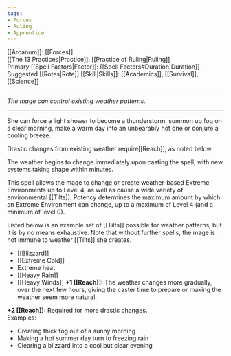 ```yaml
---
tags:
- Forces
- Ruling
- Apprentice
---
```


[[Arcanum]]: [[Forces]]\
[[The 13 Practices|Practice]]: [[Practice of Ruling|Ruling]]\
Primary [[Spell Factors|Factor]]: [[Spell Factors#Duration|Duration]]\
Suggested [[Rotes|Rote]] [[Skill|Skills]]: [[Academics]], [[Survival]], [[Science]]

---

_The mage can control existing weather patterns._

---

She can force a light shower to become a thunderstorm, summon up fog on a clear morning, make a warm day into an unbearably hot one or conjure a cooling breeze.

Drastic changes from existing weather require[[Reach]], as noted below. 

The weather begins to change immediately upon casting the spell, with new systems taking shape within minutes.

This spell allows the mage to change or create weather-based Extreme Environments up to Level 4, as well as cause a wide variety of environmental [[Tilts]]. Potency determines the maximum amount by which an Extreme Environment can change, up to a maximum of Level 4 (and a minimum of level 0).

Listed below is an example set of [[Tilts]] possible for weather patterns, but it is by no means exhaustive. Note that without further spells, the mage is not immune to weather [[Tilts]] she creates.
- [[Blizzard]]
- [[Extreme Cold]]
- Extreme heat
- [[Heavy Rain]]
- [[Heavy Winds]]
**+1 [[Reach]]:** The weather changes more gradually, over the next few hours, giving the caster time to prepare or making the weather seem more natural.

**+2 [[Reach]]:** Required for more drastic changes.\
Examples:
- Creating thick fog out of a sunny morning
- Making a hot summer day turn to freezing rain
- Clearing a blizzard into a cool but clear evening